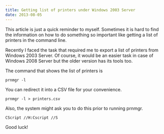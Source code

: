 ```yaml
---
title: Getting list of printers under Windows 2003 Server
date: 2013-08-05
---
```


This article is just a quick reminder to myself. Sometimes it is hard to
find the information on how to do something so important like getting a list of printers in the command line.

Recently I faced the task that required me to export a list of printers from Windows 2003 Server. Of course, it would be an easier task in case of Windows 2008 Server but the older version has its tools too.

The command that shows the list of printers is

```Shell Session
prnmgr -l
```

You can redirect it into a CSV file for your convenience.

```Shell Session
prnmgr -l > printers.csv
```

Also, the system might ask you to do this prior to running prnmgr.

```Shell Session
CScript //H:Cscript //S
```

Good luck!
